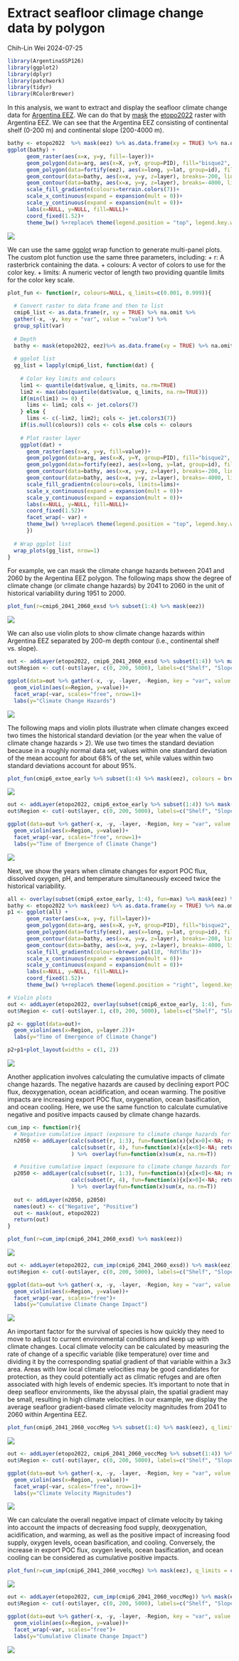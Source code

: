 Extract seafloor climage change data by polygon
================
Chih-Lin Wei
2024-07-25

``` r
library(ArgentinaSSP126)
library(ggplot2)
library(dplyr)
library(patchwork)
library(tidyr)
library(RColorBrewer)
```

In this analysis, we want to extract and display the seafloor climate
change data for [Argentina
EEZ](https://marineregions.org/gazetteer.php?p=details&id=8466). We can
do that by
[mask](https://www.rdocumentation.org/packages/raster/versions/3.6-26/topics/mask)
the
[etopo2022](https://www.ncei.noaa.gov/products/etopo-global-relief-model)
raster with Argentina EEZ. We can see that the Argentina EEZ consisting
of continental shelf (0-200 m) and continental slope (200-4000 m).

``` r
bathy <- etopo2022  %>% mask(eez) %>% as.data.frame(xy = TRUE) %>% na.omit
ggplot(bathy) +
      geom_raster(aes(x=x, y=y, fill=-layer))+
      geom_polygon(data=arg, aes(x=X, y=Y, group=PID), fill="bisque2", colour="transparent")+
      geom_polygon(data=fortify(eez), aes(x=long, y=lat, group=id), fill="transparent", colour="red")+
      geom_contour(data=bathy, aes(x=x, y=y, z=layer), breaks=-200, linetype=2, colour="gray50")+
      geom_contour(data=bathy, aes(x=x, y=y, z=layer), breaks=-4000, linetype=1, colour="gray50")+
      scale_fill_gradientn(colours=terrain.colors(7))+
      scale_x_continuous(expand = expansion(mult = 0))+
      scale_y_continuous(expand = expansion(mult = 0))+
      labs(x=NULL, y=NULL, fill=NULL)+
      coord_fixed(1.52)+
      theme_bw() %+replace% theme(legend.position = "top", legend.key.width =  unit(1, 'cm'))
```

![](tute2_files/figure-gfm/unnamed-chunk-2-1.png)<!-- -->

We can use the same [ggplot](https://ggplot2.tidyverse.org/) wrap
function to generate multi-panel plots. The custom plot function use the
same three parameters, including: + r: A rasterbrick containing the
data. + colours: A vector of colors to use for the color key. + limits:
A numeric vector of length two providing quantile limits for the color
key scale.

``` r
plot_fun <- function(r, colours=NULL, q_limits=c(0.001, 0.999)){
  
  # Convert raster to data frame and then to list
  cmip6_list <- as.data.frame(r, xy = TRUE) %>% na.omit %>%
  gather(-x, -y, key = "var", value = "value") %>%
  group_split(var)
  
  # Depth
  bathy <- mask(etopo2022, eez)%>% as.data.frame(xy = TRUE) %>% na.omit
  
  # ggolot list
  gg_list = lapply(cmip6_list, function(dat) {
    
    # Color key limits and colours
    lim1 <- quantile(dat$value, q_limits, na.rm=TRUE)
    lim2 <- max(abs(quantile(dat$value, q_limits, na.rm=TRUE)))
    if(min(lim1) >= 0) {
      lims <- lim1; cols <- jet.colors(7)
    } else {
      lims <- c(-lim2, lim2); cols <- jet.colors3(7)}
    if(is.null(colours)) cols <- cols else cols <- colours
      
    # Plot raster layer
    ggplot(dat) +
      geom_raster(aes(x=x, y=y, fill=value))+
      geom_polygon(data=arg, aes(x=X, y=Y, group=PID), fill="bisque2", colour="transparent")+
      geom_polygon(data=fortify(eez), aes(x=long, y=lat, group=id), fill="transparent", colour="red")+
      geom_contour(data=bathy, aes(x=x, y=y, z=layer), breaks=-200, linetype=2, colour="gray50")+
      geom_contour(data=bathy, aes(x=x, y=y, z=layer), breaks=-4000, linetype=1, colour="gray50")+
      scale_fill_gradientn(colours=cols, limits=lims)+
      scale_x_continuous(expand = expansion(mult = 0))+
      scale_y_continuous(expand = expansion(mult = 0))+
      labs(x=NULL, y=NULL, fill=NULL)+
      coord_fixed(1.52)+
      facet_wrap(~ var) +
      theme_bw() %+replace% theme(legend.position = "top", legend.key.width =  unit(1, 'cm'))
      })
  
  # Wrap ggplot list
  wrap_plots(gg_list, nrow=1)
}
```

For example, we can mask the climate change hazards between 2041 and
2060 by the Argentina EEZ polygon. The following maps show the degree of
climate change (or climate change hazards) by 2041 to 2060 in the unit
of historical variability during 1951 to 2000.

``` r
plot_fun(r=cmip6_2041_2060_exsd %>% subset(1:4) %>% mask(eez))
```

![](tute2_files/figure-gfm/unnamed-chunk-4-1.png)<!-- -->

We can also use violin plots to show climate change hazards within
Argentina EEZ separated by 200-m depth contour (i.e., continental shelf
vs. slope).

``` r
out <- addLayer(etopo2022, cmip6_2041_2060_exsd %>% subset(1:4)) %>% mask(eez) %>% as.data.frame(xy = TRUE) %>% na.omit
out$Region <- cut(-out$layer, c(0, 200, 5000), labels=c("Shelf", "Slope"))

ggplot(data=out %>% gather(-x, -y, -layer, -Region, key = "var", value = "value"))+
  geom_violin(aes(x=Region, y=value))+
  facet_wrap(~var, scales="free", nrow=1)+
  labs(y="Climate Change Hazards")
```

![](tute2_files/figure-gfm/unnamed-chunk-5-1.png)<!-- -->

The following maps and violin plots illustrate when climate changes
exceed two times the historical standard deviation (or the year when the
value of climate change hazards \> 2). We use two times the standard
deviation because in a roughly normal data set, values within one
standard deviation of the mean account for about 68% of the set, while
values within two standard deviations account for about 95%.

``` r
plot_fun(cmip6_extoe_early %>% subset(1:4) %>% mask(eez), colours = brewer.pal(10, 'RdYlBu'), q_limits = c(0, 1))
```

![](tute2_files/figure-gfm/unnamed-chunk-6-1.png)<!-- -->

``` r
out <- addLayer(etopo2022, cmip6_extoe_early %>% subset(1:4)) %>% mask(eez) %>% as.data.frame(xy = TRUE) %>% na.omit
out$Region <- cut(-out$layer, c(0, 200, 5000), labels=c("Shelf", "Slope"))

ggplot(data=out %>% gather(-x, -y, -layer, -Region, key = "var", value = "value"))+
  geom_violin(aes(x=Region, y=value))+
  facet_wrap(~var, scales="free", nrow=1)+
  labs(y="Time of Emergence of Climate Change")
```

![](tute2_files/figure-gfm/unnamed-chunk-7-1.png)<!-- -->

Next, we show the years when climate changes for export POC flux,
dissolved oxygen, pH, and temperature simultaneously exceed twice the
historical variability.

``` r
all <- overlay(subset(cmip6_extoe_early, 1:4), fun=max) %>% mask(eez) %>% as.data.frame(xy = TRUE) %>% na.omit
bathy <- etopo2022 %>% mask(eez) %>% as.data.frame(xy = TRUE) %>% na.omit
p1 <- ggplot(all) +
      geom_raster(aes(x=x, y=y, fill=layer))+
      geom_polygon(data=arg, aes(x=X, y=Y, group=PID), fill="bisque2", colour="transparent")+
      geom_polygon(data=fortify(eez), aes(x=long, y=lat, group=id), fill="transparent", colour="red")+
      geom_contour(data=bathy, aes(x=x, y=y, z=layer), breaks=-200, linetype=2, colour="gray50")+
      geom_contour(data=bathy, aes(x=x, y=y, z=layer), breaks=-4000, linetype=1, colour="gray50")+
      scale_fill_gradientn(colours=brewer.pal(10, 'RdYlBu'))+
      scale_x_continuous(expand = expansion(mult = 0))+
      scale_y_continuous(expand = expansion(mult = 0))+
      labs(x=NULL, y=NULL, fill=NULL)+
      coord_fixed(1.52)+
      theme_bw() %+replace% theme(legend.position = "right", legend.key.height =  unit(1.8, 'cm'))

# Violin plots
out <- addLayer(etopo2022, overlay(subset(cmip6_extoe_early, 1:4), fun=max)) %>% mask(eez) %>% as.data.frame(xy = TRUE) %>% na.omit
out$Region <- cut(-out$layer.1, c(0, 200, 5000), labels=c("Shelf", "Slope"))

p2 <- ggplot(data=out)+
  geom_violin(aes(x=Region, y=layer.2))+
  labs(y="Time of Emergence of Climate Change")
```

``` r
p2+p1+plot_layout(widths = c(1, 2))
```

![](tute2_files/figure-gfm/unnamed-chunk-9-1.png)<!-- -->

Another application involves calculating the cumulative impacts of
climate change hazards. The negative hazards are caused by declining
export POC flux, deoxygenation, ocean acidification, and ocean warming.
The positive impacts are increasing export POC flux, oxygenation, ocean
basification, and ocean cooling. Here, we use the same function to
calculate cumulative negative and positive impacts caused by climate
change hazards.

``` r
cum_imp <- function(r){
  # Negative cumulative impact (exposure to climate change hazards for epc<0, o2<0, ph<0, and thetao>0)
  n2050 <- addLayer(calc(subset(r, 1:3), fun=function(x){x[x>0]<-NA; return(-x)}),
                    calc(subset(r, 4), fun=function(x){x[x<0]<-NA; return(x)})
                    ) %>%　overlay(fun=function(x)sum(x, na.rm=T))

  # Positive cumulative impact (exposure to climate change hazards for epc>0, o2>0, ph>0, and thetao<0)
  p2050 <- addLayer(calc(subset(r, 1:3), fun=function(x){x[x<0]<-NA; return(x)}),
                    calc(subset(r, 4), fun=function(x){x[x>0]<-NA; return(-x)})
                    ) %>%　overlay(fun=function(x)sum(x, na.rm=T))
  
  out <- addLayer(n2050, p2050)
  names(out) <- c("Negative", "Positive")
  out <- mask(out, etopo2022)
  return(out)
}
```

``` r
plot_fun(r=cum_imp(cmip6_2041_2060_exsd) %>% mask(eez))
```

![](tute2_files/figure-gfm/unnamed-chunk-11-1.png)<!-- -->

``` r
out <- addLayer(etopo2022, cum_imp(cmip6_2041_2060_exsd)) %>% mask(eez) %>% as.data.frame(xy = TRUE) %>% na.omit
out$Region <- cut(-out$layer, c(0, 200, 5000), labels=c("Shelf", "Slope"))

ggplot(data=out %>% gather(-x, -y, -layer, -Region, key = "var", value = "value"))+
  geom_violin(aes(x=Region, y=value))+
  facet_wrap(~var, scales="free")+
  labs(y="Cumulative Climate Change Impact")
```

![](tute2_files/figure-gfm/unnamed-chunk-12-1.png)<!-- -->

An important factor for the survival of species is how quickly they need
to move to adjust to current environmental conditions and keep up with
climate changes. Local climate velocity can be calculated by measuring
the rate of change of a specific variable (like temperature) over time
and dividing it by the corresponding spatial gradient of that variable
within a 3x3 area. Areas with low local climate velocities may be good
candidates for protection, as they could potentially act as climatic
refuges and are often associated with high levels of endemic species.
It’s important to note that in deep seafloor environments, like the
abyssal plain, the spatial gradient may be small, resulting in high
climate velocities. In our example, we display the average seafloor
gradient-based climate velocity magnitudes from 2041 to 2060 within
Argentina EEZ.

``` r
plot_fun(cmip6_2041_2060_voccMeg %>% subset(1:4) %>% mask(eez), q_limits=c(0.01, 0.99))
```

![](tute2_files/figure-gfm/unnamed-chunk-13-1.png)<!-- -->

``` r
out <- addLayer(etopo2022, cmip6_2041_2060_voccMeg %>% subset(1:4)) %>% mask(eez) %>% as.data.frame(xy = TRUE) %>% na.omit
out$Region <- cut(-out$layer, c(0, 200, 5000), labels=c("Shelf", "Slope"))

ggplot(data=out %>% gather(-x, -y, -layer, -Region, key = "var", value = "value"))+
  geom_violin(aes(x=Region, y=value))+
  facet_wrap(~var, scales="free", nrow=1)+
  labs(y="Climate Velocity Magnitudes")
```

![](tute2_files/figure-gfm/unnamed-chunk-14-1.png)<!-- -->

We can calculate the overall negative impact of climate velocity by
taking into account the impacts of decreasing food supply,
deoxygenation, acidification, and warming, as well as the positive
impact of increasing food supply, oxygen levels, ocean basification, and
cooling. Conversely, the increase in export POC flux, oxygen levels,
ocean basification, and ocean cooling can be considered as cumulative
positive impacts.

``` r
plot_fun(r=cum_imp(cmip6_2041_2060_voccMeg) %>% mask(eez), q_limits = c(0, 0.99))
```

![](tute2_files/figure-gfm/unnamed-chunk-15-1.png)<!-- -->

``` r
out <- addLayer(etopo2022, cum_imp(cmip6_2041_2060_voccMeg)) %>% mask(eez) %>% as.data.frame(xy = TRUE) %>% na.omit
out$Region <- cut(-out$layer, c(0, 200, 5000), labels=c("Shelf", "Slope"))

ggplot(data=out %>% gather(-x, -y, -layer, -Region, key = "var", value = "value"))+
  geom_violin(aes(x=Region, y=value))+
  facet_wrap(~var, scales="free")+
  labs(y="Cumulative Climate Change Impact")
```

![](tute2_files/figure-gfm/unnamed-chunk-16-1.png)<!-- -->
